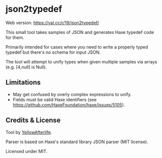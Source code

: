 # json2typedef
Web version: https://yal.cc/r/19/json2typedef/

This small tool takes samples of JSON and generates Haxe typedef code for them.

Primarily intended for cases where you need to write a properly typed typedef but there's no schema for input JSON.

The tool will attempt to unify types when given multiple samples via arrays (e.g. [4,null] is Null<Int>).

## Limitations

- May get confused by overly complex expressions to unify.
- Fields must be valid Haxe identifiers (see https://github.com/HaxeFoundation/haxe/issues/5105).

## Credits & License

Tool by [YellowAfterlife](https://yal.cc).

Parser is based on Haxe's standard library JSON parser (MIT license).

Licensed under MIT.
